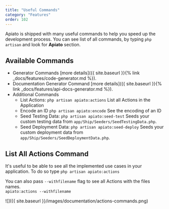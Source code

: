 ```yaml
---
title: "Useful Commands"
category: "Features"
order: 102
---
```


Apiato is shipped with many useful commands to help you speed up the development process. 
You can see list of all commands, by typing `php artisan` and look for **Apiato** section.

## Available Commands

- Generator Commands [more details]({{ site.baseurl }}{% link _docs/features/code-generator.md %}).
- Documentation Generator Command [more details]({{ site.baseurl }}{% link _docs/features/api-docs-generator.md %}).
- Additional Commands
    - List Actions: `php artisan apiato:actions` List all Actions in the Application
    - Encode an ID `php artisan apiato:encode` See the encoding of an ID
    - Seed Testing Data: `php artisan apiato:seed-test` Seeds your custom testing data from `app/Ship/Seeders/SeedTestingData.php`.
    - Seed Deployment Data: `php artisan apiato:seed-deploy` Seeds your custom deployment data from `app/Ship/Seeders/SeedDeploymentData.php`.

    
## List All Actions Command 

It's useful to be able to see all the implemented use cases in your application. To do so type
`php artisan apiato:actions`

You can also pass `--withfilename` flag to see all Actions with the files names.  
`apiato:actions --withfilename`
    
![]({{ site.baseurl }}/images/documentation/actions-commands.png)
